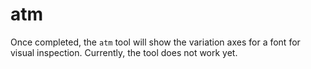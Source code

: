 atm
===

Once completed, the `atm` tool will show the variation axes for a font
for visual inspection. Currently, the tool does not work yet.